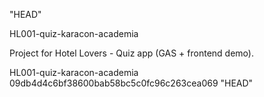 "HEAD"

HL001-quiz-karacon-academia

Project for Hotel Lovers - Quiz app (GAS + frontend demo).

 HL001-quiz-karacon-academia
09db4d4c6bf38600bab58bc5c0fc96c263cea069
"HEAD"

